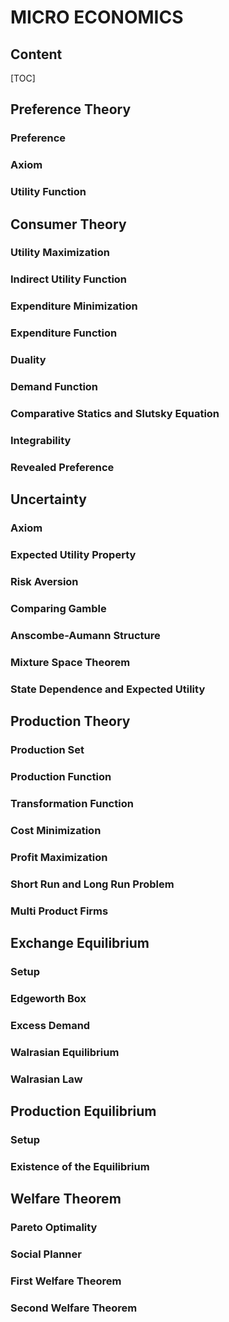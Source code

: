 # MICRO ECONOMICS

## Content

[TOC]

## Preference Theory

### Preference

### Axiom

### Utility Function

## Consumer Theory

### Utility Maximization

### Indirect Utility Function

### Expenditure Minimization

### Expenditure Function

### Duality

### Demand Function

### Comparative Statics and Slutsky Equation

### Integrability

### Revealed Preference

## Uncertainty

### Axiom

### Expected Utility Property

### Risk Aversion

### Comparing Gamble

### Anscombe-Aumann Structure

### Mixture Space Theorem

### State Dependence and Expected Utility

## Production Theory

### Production Set

### Production Function

### Transformation Function

### Cost Minimization

### Profit Maximization

### Short Run and Long Run Problem

### Multi Product Firms

## Exchange Equilibrium

### Setup

### Edgeworth Box

### Excess Demand

### Walrasian Equilibrium

### Walrasian Law

##  Production Equilibrium

### Setup

### Existence of the Equilibrium

## Welfare Theorem

### Pareto Optimality

### Social Planner

### First Welfare Theorem

### Second Welfare Theorem